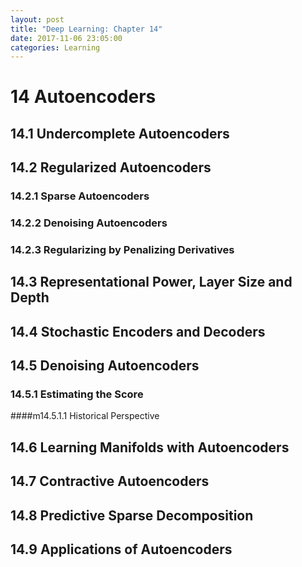 ```yaml
---
layout: post
title: "Deep Learning: Chapter 14"
date: 2017-11-06 23:05:00
categories: Learning
---
```


# 14 Autoencoders

## 14.1 Undercomplete Autoencoders

## 14.2 Regularized Autoencoders

### 14.2.1 Sparse Autoencoders

### 14.2.2 Denoising Autoencoders

### 14.2.3 Regularizing by Penalizing Derivatives

## 14.3 Representational Power, Layer Size and Depth

## 14.4 Stochastic Encoders and Decoders

## 14.5 Denoising Autoencoders

### 14.5.1 Estimating the Score

####m14.5.1.1 Historical Perspective

## 14.6 Learning Manifolds with Autoencoders

## 14.7 Contractive Autoencoders

## 14.8 Predictive Sparse Decomposition

## 14.9 Applications of Autoencoders

